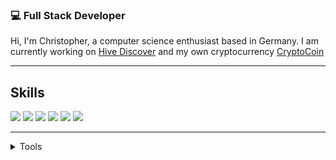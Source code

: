### 💻 Full Stack Developer
Hi, 
I'm Christopher, a computer science enthusiast based in Germany. I am currently working on [Hive Discover](https://github.com/hive-discover) and my own cryptocurrency [CryptoCoin](https://github.com/Christopher-06/Crypto-Coin)
***

## Skills 
<img src="https://img.shields.io/badge/Web-%20CSS%2C%20ASP.NET%2C%20Django-red?style=for-the-badge" />
<img src="https://img.shields.io/badge/C%23-SERVER%2C%20DESKTOP%2C%20GAMES%2C%20APPS-brightgreen?style=for-the-badge" />
<img src="https://img.shields.io/badge/PYTHON-SERVER%2C ML%2C Blockchain%2C AI%2C ROBOTICS-brightgreen?style=for-the-badge" />
<img src="https://img.shields.io/badge/C++-SERVER%2C Arduino-brightgreen?style=for-the-badge" />
<img src="https://img.shields.io/badge/Node JS-SERVER%2CDesktop%2CBlockchain-brightgreen?style=for-the-badge" />

<img src="https://img.shields.io/badge/OS-WINDOWS%2C%20LINUX-yellow?style=for-the-badge" />

***


<details>
  <summary>Tools</summary> 
  
  - VS Code and Visual Studio
  - Arduino IDE
  - Unity
  - Blender, Gimp and Canva
  - Office365
</details>

